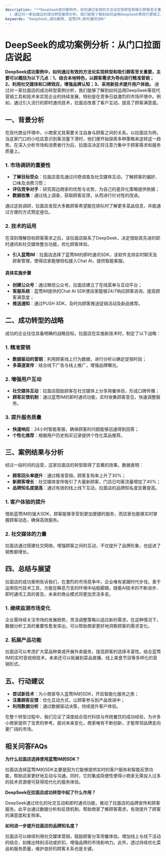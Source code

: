 ```yaml
---
description: "**DeepSeek成功案例中，如何通过有效的方法论实现转型和吸引顾客至关重要，主要可以概括为以下几点：1、结合本地特色，以顾客需求为导向进行精准营销；2、利用社交媒体和口碑效应，增强品牌认知；3、采用新技术提升用户体验。**\
  \ 通过对一家拉面店的成功转型案例分析，我们能够了解到如何运用DeepSeek等现代营销工具和技术来实现企业的持续发展，特别是在竞争日益激烈的市场环境中。例如，通过引入流行的即时通讯技术，拉面店改善了客户互动，提高了顾客满意度。"
keywords: "DeepSeek,成功案例, 蓝莺IM,即时通讯SDK"
---
```

# DeepSeek的成功案例分析：从门口拉面店说起

**DeepSeek成功案例中，如何通过有效的方法论实现转型和吸引顾客至关重要，主要可以概括为以下几点：1、结合本地特色，以顾客需求为导向进行精准营销；2、利用社交媒体和口碑效应，增强品牌认知；3、采用新技术提升用户体验。** 通过对一家拉面店的成功转型案例分析，我们能够了解到如何运用DeepSeek等现代营销工具和技术来实现企业的持续发展，特别是在竞争日益激烈的市场环境中。例如，通过引入流行的即时通讯技术，拉面店改善了客户互动，提高了顾客满意度。

## **一、背景分析**

在现代商业环境中，小商家尤其需要关注自身与顾客之间的关系。以拉面店为例，当这家门口的小吃店意识到客流量下滑时，他们便开始探索多种策略来逆转这一趋势。在深入分析市场和消费者行为后，拉面店决定将注意力集中于顾客需求和服务质量上。

### **1. 市场调研的重要性**

- **了解目标受众**：拉面店首先通过问卷调查及社交媒体互动，了解顾客的偏好、口味及消费习惯； 
- **评估竞争对手**：研究周边商家的优势与劣势，为自己的差异化策略提供依据；
- **数据收集**：通过线上调查，获取顾客反馈，从而进行针对性的改进。

通过这些调研，拉面店发现大多数顾客希望能在排队时了解更多菜品信息，并能通过方便的方式预定座位。

### **2. 技术的运用**

在深刻理解目标顾客需求之后，该拉面店联系了DeepSeek，决定借助其先进的即时通讯和社交媒体整合功能，优化顾客体验。

- **引入蓝莺IM**：拉面店选择了蓝莺IM的即时通讯SDK，该软件支持实时聊天及顾客管理，使得店家能够轻松接入Chat AI，提供智能客服。

#### **具体实施步骤**

- **创建公众号**：通过微信公众号，拉面店建立了在线菜单与互动平台；
- **客服系统**：蓝莺IM提供的Chat AI SDK使店家能够24/7响应顾客咨询，提高顾客满意度；
- **推送通知**：通过PUSH SDK，及时向顾客推送促销活动及新品推荐。

## **二、成功转型的战略**

成功的企业往往具备明确的战略目标。拉面店在实施新技术时，制定了以下战略：

### **1. 精准营销**

- **数据驱动的营销**：利用顾客线上行为数据，进行分析以确定促销时段；
- **多渠道宣传**：结合线下广告与线上推广，增强品牌曝光。

### **2. 增强用户互动**

- **社交媒体互动**：拉面店鼓励顾客在社交媒体上分享用餐体验，形成口碑传播；
- **顾客反馈机制**：通过蓝莺IM的即时通讯功能，实时收集顾客意见，快速调整服务。

### **3. 提升服务质量**

- **快速响应**：24小时智能客服，确保顾客的问题能够迅速得到回答；
- **个性化推荐**：根据用户历史购买记录提供个性化菜品推荐。

## **三、案例结果与分析**

经过一段时间的运营，这家拉面店的转型取得了显著的效果。数据表明：

- **顾客回头率提升**：通过精准营销，顾客复购率上升了30%；
- **新顾客增长**：社交媒体宣传吸引了大量新顾客，门店日均客流量增加了40%；
- **品牌知名度提高**：通过有效的线上线下互动，拉面店的品牌知名度显著提高。

### **1. 客户体验的提升**

借助蓝莺IM的强大SDK，顾客能够享受到更加便捷的服务，而店家也能够实时掌握顾客动态，确保高效服务。

### **2. 社交媒体的力量**

拉面店通过搭建社交网络，增强顾客之间的互动，不仅提升了品牌形象，也促进了销售额增长。

## **四、总结与展望**

拉面店的成功案例告诉我们，在激烈的市场竞争中，企业唯有紧跟时代步伐，善于运用现代技术工具，方能在瞬息万变的环境中站稳脚跟。随着AI技术的不断进步、即时通讯工具的普及，未来的商业模式将更加灵活多变。

### **1. 继续监测市场变化**

企业需持续关注市场的发展趋势，灵活调整策略以适应新的需求。在这种情况下，数据分析工具的重要性愈发突出，可以帮助商家更好地洞察顾客的需求变化。

### **2. 拓展产品功能**

拉面店可以考虑扩大菜品种类或开展外卖服务，提高顾客的选择丰富性。结合蓝莺IM的实时音视频技术，未来还可以拓展到菜品直播、线上美食节目等多样化的营销形式。

## **五、行动建议**

- **尝试新技术**：为小商家导入蓝莺IM的SDK，开启智能化服务之旅；
- **注重顾客反馈**：优化互动方式，让顾客参与到产品改进中；
- **利用数据分析**：通过数据驱动决策，持续提升客户体验。

在整个转型过程中，我们见证了深度结合现代科技与传统餐饮的成功经验，为许多小商家提供了宝贵的参考。面对未来变化，商家唯有不断创新，才能带领品牌走向更广阔的市场。

## **相关问答FAQs**

**为什么拉面店选择使用蓝莺IM的SDK？**

拉面店选择蓝莺IM的SDK主要是因为它能够提供实时的客户服务和智能反馈功能，帮助店家更好地互动与沟通。同时，它的集成简便性使得小商家无需投入过多的技术资源便可获得现代化的服务体验。

**DeepSeek在拉面店成功转型中起了什么作用？**

DeepSeek通过优化的社交互动和即时通讯功能，推动了拉面店的品牌宣传和顾客服务。此平台通过数据分析和反馈机制，帮助商家了解顾客需求，有效提升了顾客的满意度和复购率。

**如何进一步提升拉面店的品牌知名度？**

拉面店可以继续利用社交媒体营销，鼓励顾客分享用餐体验。增加线上与线下活动的结合，如推出特别活动或折扣，增强品牌的市场影响力。此外，透过持续优化菜品和服务质量，维护良好的顾客关系也是关键。
